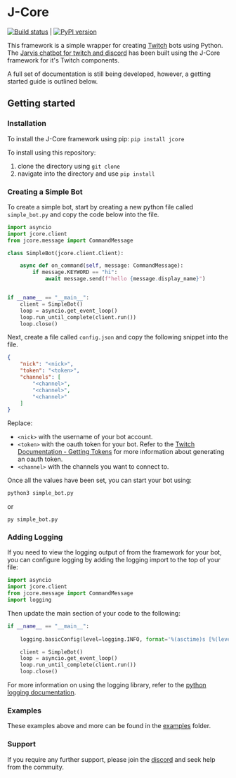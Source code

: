 # J-Core

[![Build status](https://dev.azure.com/cubbei/JCore/_apis/build/status/Publish%20jcore)](https://dev.azure.com/cubbei/JCore/_build/latest?definitionId=7) | [![PyPI version](https://badge.fury.io/py/jcore@2x.svg)](https://badge.fury.io/py/jcore)

This framework is a simple wrapper for creating [Twitch](https://twitch.tv) bots using Python. 
The [Jarvis chatbot for twitch and discord](https://jarvis.bot) has been built using the J-Core framework for it's Twitch components. 

A full set of documentation is still being developed, however, a getting started guide is outlined below.

## Getting started
### Installation
To install the J-Core framework using pip:
```pip install jcore```

To install using this repository:
1. clone the directory using `git clone`
2. navigate into the directory and use `pip install`


### Creating a Simple Bot
To create a simple bot, start by creating a new python file called `simple_bot.py` and copy the code below into the file.
```python
import asyncio
import jcore.client
from jcore.message import CommandMessage

class SimpleBot(jcore.client.Client):

    async def on_command(self, message: CommandMessage):
        if message.KEYWORD == "hi":
            await message.send(f"hello {message.display_name}")


if __name__ == "__main__":
    client = SimpleBot()
    loop = asyncio.get_event_loop()
    loop.run_until_complete(client.run())
    loop.close()
```

Next, create a file called `config.json` and copy the following snippet into the file.
```json
{
    "nick": "<nick>",
    "token": "<token>",
    "channels": [
        "<channel>",
        "<channel>",
        "<channel>"
    ]
}
```

Replace:
- `<nick>` with the username of your bot account. 
- `<token>` with the oauth token for your bot. Refer to the [Twitch Documentation - Getting Tokens](https://dev.twitch.tv/docs/authentication#getting-tokens) for more information about generating an oauth token.
- `<channel>` with the channels you want to connect to.

Once all the values have been set, you can start your bot using:
```bash
python3 simple_bot.py
```
or
```batch
py simple_bot.py
```

### Adding Logging
If you need to view the logging output of from the framework for your bot, you can configure logging by adding the logging import to the top of your file:
```python
import asyncio
import jcore.client
from jcore.message import CommandMessage
import logging
```

Then update the main section of your code to the following:
```python
if __name__ == "__main__":
    
    logging.basicConfig(level=logging.INFO, format='%(asctime)s [%(levelname)s] %(name)s: %(message)s')

    client = SimpleBot()
    loop = asyncio.get_event_loop()
    loop.run_until_complete(client.run())
    loop.close()
```

For more information on using the logging library, refer to the [python logging documentation](https://docs.python.org/3/library/logging.html).

### Examples
These examples above and more can be found in the [examples](https://dev.azure.com/cubbei/JCore/_git/jcore?path=%2Fexamples) folder. 

### Support
If you require any further support, please join the [discord](https://jarvis.bot/discord) and seek help from the commuity. 